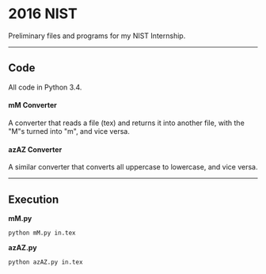 # 2016 NIST
Preliminary files and programs for my NIST Internship.

---

## Code
All code in Python 3.4.

#### mM Converter
A converter that reads a file (tex) and returns it into another file, with the "M"s turned into "m", and vice versa.

#### azAZ Converter
A similar converter that converts all uppercase to lowercase, and vice versa.

---

## Execution
**mM.py**
```
python mM.py in.tex
```

**azAZ.py**
```
python azAZ.py in.tex
```
